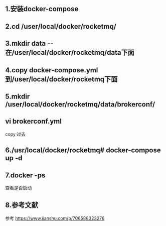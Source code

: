 ## 1.安装docker-compose
## 2.cd /user/local/docker/rocketmq/
## 3.mkdir data -- 在/user/local/docker/rocketmq/data下面
## 4.copy docker-compose.yml到/user/local/docker/rocketmq下面
## 5.mkdir  /user/local/docker/rocketmq/data/brokerconf/
## vi brokerconf.yml
copy 过去
## 6./usr/local/docker/rocketmq# docker-compose up -d
## 7.docker -ps
查看是否启动


## 8.参考文献
 参考
https://www.jianshu.com/p/706588323276
